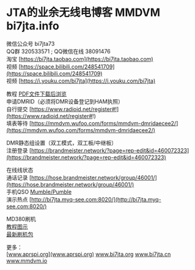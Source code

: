 # JTA的业余无线电博客 MMDVM bi7jta.info  
 微信公众号 bi7jta73  
 QQ群 320533571 ; QQ微信在线 38091476  
 淘宝 [https://bi7jta.taobao.com](https://bi7jta.taobao.com)  
 视频 [https://space.bilibili.com/248541709](https://space.bilibili.com/248541709)     
 视频 [https://i.youku.com/bi7jta](https://i.youku.com/bi7jta)  
  
 教程 [PDF文件下载后浏览](https://github.com/huangqianqing/huangqianqing.github.io/tree/master/guide)   
 申请DMRID（必须将DMR设备登记到HAM执照）     
 自行提交 [https://www.radioid.net/register#!](https://www.radioid.net/register#!)     
 填表等待 [https://mmdvm.wufoo.com/forms/mmdvm-dmridaecee2/](https://mmdvm.wufoo.com/forms/mmdvm-dmridaecee2/)    
 
 DMR静态组设置（双工模式，双工板/中继板）  
 注册登录 [https://brandmeister.network/?page=rep-edit&id=460072323](https://brandmeister.network/?page=rep-edit&id=460072323)   
 
 在线线状态  
 通话记录  [https://hose.brandmeister.network/group/46001/](https://hose.brandmeister.network/group/46001/)  
 手机QSO  [Mumble/Pumble](https://github.com/huangqianqing/huangqianqing.github.io/tree/master/guide)  
 演示热点  [http://bi7jta.myq-see.com:8020/](http://bi7jta.myq-see.com:8020/)     
  
 MD380刷机   
 [教程图示](http://www.aprspi.org/mmdvm/md380-flash-firmware/)   
 [最新刷机包](https://github.com/huangqianqing/huangqianqing.github.io/tree/master/guide)  
 
   
更多：  
[www.aprspi.org](www.aprspi.org)   www.bi7jta.org  www.bi7jta.cn  www.mmdvm.io   